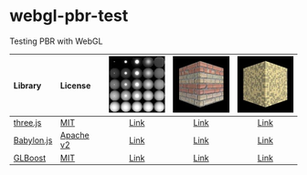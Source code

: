 # webgl-pbr-test
Testing PBR with WebGL

|Library                                                      |License                                                                      |![](assets/screenshot/simple.jpg)                                                     |![](assets/screenshot/brick-wall.jpg)                                                     |![](assets/screenshot/metal-tiles.jpg)                                                     |
|:------------------------------------------------------------|:----------------------------------------------------------------------------|:------------------------------------------------------------------------------------:|:----------------------------------------------------------------------------------------:|:-----------------------------------------------------------------------------------------:|
|[three.js](https://github.com/mrdoob/three.js/)              |[MIT](https://github.com/mrdoob/three.js/blob/master/LICENSE)                |[Link](https://cx20.github.io/webgl-pbr-test/examples/threejs/simple/index.html)      |[Link](https://cx20.github.io/webgl-pbr-test/examples/threejs/brick-wall/index.html)      |[Link](https://cx20.github.io/webgl-pbr-test/examples/threejs/metal-tiles/index.html)      |
|[Babylon.js](https://github.com/BabylonJS/Babylon.js)        |[Apache v2](https://github.com/BabylonJS/Babylon.js/blob/master/license.md)  |[Link](https://cx20.github.io/webgl-pbr-test/examples/babylonjs/simple/index.html)    |[Link](https://cx20.github.io/webgl-pbr-test/examples/babylonjs/brick-wall/index.html)    |[Link](https://cx20.github.io/webgl-pbr-test/examples/babylonjs/metal-tiles/index.html)    |
|[GLBoost](https://github.com/emadurandal/GLBoost)            |[MIT](https://github.com/emadurandal/GLBoost/blob/master/LICENSE)            |[Link](https://cx20.github.io/webgl-pbr-test/examples/glboost/simple/index.html)      |[Link](https://cx20.github.io/webgl-pbr-test/examples/glboost/brick-wall/index.html)      |[Link](https://cx20.github.io/webgl-pbr-test/examples/glboost/metal-tiles/index.html)      |
